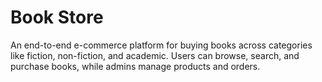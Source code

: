 # Book Store
An end-to-end e-commerce platform for buying books across categories like fiction, non-fiction, and academic. Users can browse, search, and purchase books, while admins manage products and orders.
